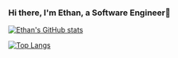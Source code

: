 ### Hi there, I'm Ethan, a Software Engineer👋

[![Ethan's GitHub stats](https://gh-readme-stats-tnc1-nmkhsutf2-ethanbtlr.vercel.app/api?username=ethanbtlr&theme=synthwave&show_icons=true&count_private=true)](https://github-readme-stats-ethanbtlr.vercel.app/)

[![Top Langs](https://gh-readme-stats-tnc1-nmkhsutf2-ethanbtlr.vercel.app/api/top-langs/?username=ethanbtlr&exclude_repo=dotfiles&theme=synthwave&show_icons=true&layout=compact&langs_count=10)](https://github-readme-stats-ethanbtlr.vercel.app/)



<!--
**ethanbtlr/ethanbtlr** is a ✨ _special_ ✨ repository because its `README.md` (this file) appears on your GitHub profile.

Here are some ideas to get you started:

- 🌱 I’m currently learning ...
- 👯 I’m looking to collaborate on ...
- 🤔 I’m looking for help with ...
- 💬 Ask me about ...
- 📫 How to reach me: ...
- 😄 Pronouns: ...
- ⚡ Fun fact: ...
-->
